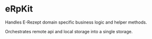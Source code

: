 # eRpKit

Handles E-Rezept domain specific business logic and helper methods.

Orchestrates remote api and local storage into a single storage.
